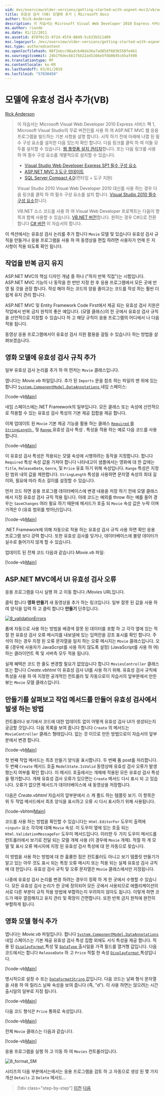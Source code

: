 ```yaml
---
uid: mvc/overview/older-versions/getting-started-with-aspnet-mvc3/vb/adding-validation-to-the-model
title: 유효성 검사 (VB) 모델에 추가 | Microsoft Docs
author: Rick-Anderson
description: 이 자습서는 Microsoft Visual Web Developer 2010 Express 서비스 팩 1, 인를 사용 하 여 ASP.NET MVC 웹 응용 프로그램을 빌드하는 기본 사항을 설명 하는 중...
ms.author: riande
ms.date: 01/12/2011
ms.assetid: 878f6c31-972d-45f4-8849-5c633b511409
msc.legacyurl: /mvc/overview/older-versions/getting-started-with-aspnet-mvc3/vb/adding-validation-to-the-model
msc.type: authoredcontent
ms.openlocfilehash: 88f2ebcc98adcb48da36a7ad85df603b550fe4b1
ms.sourcegitcommit: 24b1f6decbb17bb22a45166e5fdb0845c65af498
ms.translationtype: MT
ms.contentlocale: ko-KR
ms.lasthandoff: 03/01/2019
ms.locfileid: "57030450"
---
```

<a name="adding-validation-to-the-model-vb"></a>모델에 유효성 검사 추가(VB)
====================
[Rick Anderson]((https://twitter.com/RickAndMSFT))

> 이 자습서는 Microsoft Visual Web Developer 2010 Express 서비스 팩 1, Microsoft Visual Studio의 무료 버전인를 사용 하 여 ASP.NET MVC 웹 응용 프로그램을 빌드하는 기본 사항을 설명 합니다. 시작 하기 전에 아래에 나열 된 필수 구성 요소를 설치한 다음 있는지 확인 합니다. 다음 링크를 클릭 하 여 이들 모두를 설치할 수 있습니다. [웹 플랫폼 설치 관리자](https://www.microsoft.com/web/gallery/install.aspx?appid=VWD2010SP1Pack)합니다. 또는 다음 링크를 사용 하 여 필수 구성 요소를 개별적으로 설치할 수 있습니다.
> 
> - [Visual Studio Web Developer Express SP1 필수 구성 요소](https://www.microsoft.com/web/gallery/install.aspx?appid=VWD2010SP1Pack)
> - [ASP.NET MVC 3 도구 업데이트](https://www.microsoft.com/web/gallery/install.aspx?appsxml=&amp;appid=MVC3)
> - [SQL Server Compact 4.0](https://www.microsoft.com/web/gallery/install.aspx?appid=SQLCE;SQLCEVSTools_4_0)(런타임 + 도구 지원)
> 
> Visual Studio 2010 Visual Web Developer 2010 대신를 사용 하는 경우 다음 링크를 클릭 하 여 필수 구성 요소를 설치 합니다. [Visual Studio 2010 필수 구성 요소](https://www.microsoft.com/web/gallery/install.aspx?appsxml=&amp;appid=VS2010SP1Pack)합니다.
> 
> VB.NET 소스 코드를 사용 하 여 Visual Web Developer 프로젝트는 다음이 항목과 함께 사용할 수 있습니다. [VB.NET 버전](https://code.msdn.microsoft.com/Introduction-to-MVC-3-10d1b098)합니다. 원하는 경우 C#으로 전환 합니다 [C# 버전](../cs/adding-validation-to-the-model.md) 이 자습서의 합니다.


이 섹션에서는 유효성 검사 논리를 추가 합니다 `Movie` 모델 및 있습니다 유효성 검사 규칙을 만들거나 응용 프로그램을 사용 하 여 동영상을 편집 하려면 사용자가 언제 든 지 사항이 적용 되도록 확인 됩니다.

## <a name="keeping-things-dry"></a>작업을 반복 금지 유지

ASP.NET MVC의 핵심 디자인 개념 중 하나 ("하지 반복 직접")는 시험입니다. ASP.NET MVC 기능이 나 동작을 한 번만 지정 한 후 응용 프로그램에서 모든 곳에 반영 될 것을 권장 합니다. 작성 해야 하는 코드의 양을 줄이고는 코드를 작성 하는 훨씬 더 쉽게 유지 관리 합니다.

ASP.NET MVC 및 Entity Framework Code First에서 제공 되는 유효성 검사 지원은 작업에서 반복 금지 원칙의 좋은 예입니다. (모델 클래스)의 한 곳에서 유효성 검사 규칙을 선언적으로 지정할 수 있습니다 하 고 해당 규칙이 응용 프로그램의 어디에서 나 다음 적용 됩니다.

동영상 응용 프로그램에서이 유효성 검사 지원 활용을 걸릴 수 있습니다 하는 방법을 살펴보겠습니다.

## <a name="adding-validation-rules-to-the-movie-model"></a>영화 모델에 유효성 검사 규칙 추가

일부 유효성 검사 논리를 추가 하 여 먼저는 `Movie` 클래스입니다.

엽니다는 *Movie.vb* 파일입니다. 추가 된 `Imports` 문을 참조 하는 파일의 맨 위에 있는 합니다 [ `System.ComponentModel.DataAnnotations` ](https://msdn.microsoft.com/library/system.componentmodel.dataannotations.aspx) 네임 스페이스:

[!code-vb[Main](adding-validation-to-the-model/samples/sample1.vb)]

네임 스페이스에는.NET Framework의 일부입니다. 모든 클래스 또는 속성에 선언적으로 적용할 수 있는 유효성 검사 특성의 기본 제공 집합을 제공 합니다.

이제 업데이트 된 `Movie` 기본 제공 기능을 활용 하는 클래스 [ `Required` ](https://msdn.microsoft.com/library/system.componentmodel.dataannotations.requiredattribute.aspx)를 [ `StringLength` ](https://msdn.microsoft.com/library/system.componentmodel.dataannotations.stringlengthattribute.aspx), 및 [ `Range` ](https://msdn.microsoft.com/library/system.componentmodel.dataannotations.rangeattribute.aspx) 유효성 검사 특성 . 특성을 적용 하는 예로 다음 코드를 사용 합니다.

[!code-vb[Main](adding-validation-to-the-model/samples/sample2.vb)]

이 유효성 검사 특성은 적용되는 모델 속성에 시행하려는 동작을 지정합니다. 합니다 `Required` 특성 속성 값을 가져야 합니다 나타내고이 샘플에서는 영화에 대 한 값에는 `Title`, `ReleaseDate`, `Genre`, 및 `Price` 유효 하기 위해 속성입니다. `Range` 특성은 지정된 범위 내의 값을 제한합니다. `StringLength` 특성을 사용하면 문자열 속성의 최대 길이와, 필요에 따라 최소 길이를 설정할 수 있습니다.

먼저 코드 하면 응용 프로그램 데이터베이스에 변경 내용을 저장 하기 전에 모델 클래스에서 지정 유효성 검사 규칙 적용 됩니다. 아래 코드는 예외를 throw 하는 예를 들어 경우는 `SaveChanges` 여러 필요 하기 때문에 메서드가 호출 되 `Movie` 속성 값은 누락 이며 가격은 0 (유효 범위를 벗어난)입니다.

[!code-vb[Main](adding-validation-to-the-model/samples/sample3.vb)]

.NET Framework에 의해 자동으로 적용 하는 유효성 검사 규칙 사용 하면 확인 응용 프로그램 보다 강력 합니다. 또한 유효성 검사를 잊거나, 데이터베이스에 불량 데이터가 실수로 들어가지 않게 할 수 있습니다.

업데이트 된 전체 코드 다음과 같습니다 *Movie.vb* 파일:

[!code-vb[Main](adding-validation-to-the-model/samples/sample4.vb)]

## <a name="validation-error-ui-in-aspnet-mvc"></a>ASP.NET MVC에서 UI 유효성 검사 오류

응용 프로그램을 다시 실행 하 고 이동 합니다 */Movies* URL입니다.

클릭 합니다 **영화 만들기** 새 동영상을 추가 하는 링크입니다. 일부 잘못 된 값을 사용 하 여 양식을 입력 하 고 클릭 합니다 **만들기** 단추입니다.

[![8_validationErrors](adding-validation-to-the-model/_static/image2.png)](adding-validation-to-the-model/_static/image1.png)

폼에 자동으로 사용 하는 방법을 배경색 잘못 된 데이터를 포함 하 고 각각 옆에 있는 적절 한 유효성 검사 오류 메시지를 내보낼에 있는 입력란을 강조 표시를 확인 합니다. 주석이 하는 경우 지정 된 오류 문자열을 일치 하는 오류 메시지는 `Movie` 클래스입니다. 오류 (경우에 사용자가 JavaScript를 사용 하지 않도록 설정) (JavaScript를 사용 하 여) 하는 클라이언트 쪽 및 서버측 모두 적용 됩니다.

실제 혜택은 코드 한 줄도 변경할 필요가 없었습니다 합니다 `MoviesController` 클래스 또는 합니다 *Create.vbhtml* 이 유효성 검사 UI를 사용 하기 위해. 유효성 검사 규칙에 특성을 사용 하 여 지정한 공개적인 컨트롤러 및 자동으로이 자습서의 앞부분에서 만든 뷰는 `Movie` 모델 클래스입니다.

## <a name="how-validation-occurs-in-the-create-view-and-create-action-method"></a>만들기를 살펴보고 작업 메서드를 만들어 유효성 검사에서 발생 하는 방법

컨트롤러나 보기에서 코드에 대한 업데이트 없이 어떻게 유효성 검사 UI가 생성되는지 궁금할 것입니다. 다음 목록을 보여 줍니다 합니다 `Create` 의 메서드는 `MovieController` 클래스 형태입니다. 없는 것 이므로 만든 방법으로이 자습서의 앞부분에서 변경 합니다.

[!code-vb[Main](adding-validation-to-the-model/samples/sample5.vb)]

첫 번째 작업 메서드는 최초 만들기 양식을 표시합니다. 두 번째 폼 post를 처리합니다. 두 번째 `Create` 메서드 호출 `ModelState.IsValid` 동영상에 유효성 검사 오류가 발생 했는지 여부를 확인 합니다. 이 메서드 호출에서는 개체에 적용된 모든 유효성 검사 특성을 평가합니다. 개체 유효성 검사 오류가 있으면는 `Create` 메서드 다시 표시 되 고 있습니다. 오류가 없으면 메서드가 데이터베이스에 새 동영상을 저장합니다.

다음은 *Create.vbhtml* 자습서의 앞부분에서 스 캐 폴드 하는 템플릿 보기. 이 항목은 위 두 작업 메서드에서 최초 양식을 표시하고 오류 시 다시 표시하기 위해 사용됩니다.

[!code-vbhtml[Main](adding-validation-to-the-model/samples/sample6.vbhtml)]

코드를 사용 하는 방법을 확인할 수 있습니다는 `Html.EditorFor` 도우미 출력에 `<input>` 요소 각각에 대해 `Movie` 속성. 이 도우미 옆에 있는 호출 되는 `Html.ValidationMessageFor` 도우미 메서드입니다. 이러한 두 가지 도우미 메서드를 컨트롤러에서 보기로 전달 되는 모델 개체 사용 (이 경우에 `Movie` 개체). 적절 하 게 모델 및 표시 오류 메시지에 지정 된 유효성 검사 특성에 대 한 자동으로 찾습니다.

이 방법을 사용 하는 방법에 대 한 훌륭한 점은 컨트롤러도 아니고 보기 템플릿 만들기가 알고 있는 아무 것도 표시 되는 특정 오류 메시지 또는 적용 되는 실제 유효성 검사 규칙에 대 한입니다. 유효성 검사 규칙 및 오류 문자열은 `Movie` 클래스에서만 지정됩니다.

나중에 유효성 검사 논리를 변경 하려는 경우이 정확 하 게 한 곳에서 수행할 수 있습니다. 모든 유효성 검사 논리가 한 곳에 정의되어 모든 곳에서 사용되므로 애플리케이션의 서로 다른 부분이 규칙 적용 방법에 부합하는지 우려하지 않아도 됩니다. 이렇게 하면 코드가 매우 깔끔해지고 유지 관리 및 확장이 간편합니다. 또한 반복 금지 원칙에 완전히 부합하게 됩니다.

## <a name="adding-formatting-to-the-movie-model"></a>영화 모델 형식 추가

엽니다는 *Movie.vb* 파일입니다. 합니다 [ `System.ComponentModel.DataAnnotations` ](https://msdn.microsoft.com/library/system.componentmodel.dataannotations.aspx) 네임 스페이스는 기본 제공 유효성 검사 특성 집합 외에도 서식 특성을 제공 합니다. 적용 된 [ `DisplayFormat` ](https://msdn.microsoft.com/library/system.componentmodel.dataannotations.displayformatattribute.aspx) 특성 및 [ `DataType` ](https://msdn.microsoft.com/library/system.componentmodel.dataannotations.datatype.aspx) 출시일을 가격 필드를 열거형 값입니다. 다음 코드에서는 합니다 `ReleaseDate` 하 고 `Price` 적절 한 속성 [ `DisplayFormat` ](https://msdn.microsoft.com/library/system.componentmodel.dataannotations.displayformatattribute.aspx) 특성입니다.

[!code-vb[Main](adding-validation-to-the-model/samples/sample7.vb)]

명시적으로 설정 수 또는 [ `DataFormatString` ](https://msdn.microsoft.com/library/system.string.format.aspx) 값입니다. 다음 코드는 날짜 형식 문자열을 사용 하 여 릴리스 날짜 속성을 보여 줍니다 (즉, "d"). 이 사용 하면는 않으려는 시간 출시일의 일부로 지정 됩니다.

[!code-vb[Main](adding-validation-to-the-model/samples/sample8.vb)]

다음 코드 형식은 `Price` 통화로 속성입니다.

[!code-vb[Main](adding-validation-to-the-model/samples/sample9.vb)]

전체 `Movie` 클래스는 다음과 같습니다.

[!code-vb[Main](adding-validation-to-the-model/samples/sample10.vb)]

응용 프로그램을 실행 하 고 이동 하 여 `Movies` 컨트롤러입니다.

![8_format_SM](adding-validation-to-the-model/_static/image3.png)

시리즈의 다음 부분에서는에서는 응용 프로그램을 검토 하 고 자동으로 생성 된 몇 가지 개선 `Details` 고 `Delete` 메서드...

> [!div class="step-by-step"]
> [이전](adding-a-new-field.md)
> [다음](improving-the-details-and-delete-methods.md)
